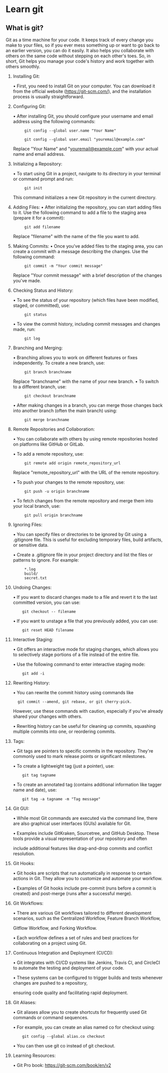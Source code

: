                                                                                                                                                                                                                             
# Learn git 

## What is git?
Git as a time machine for your code. It keeps track of every change you make to your files, so if you ever mess something up or want to go back to an earlier version, you can do it easily. It also helps you collaborate with others on the same code without stepping on each other's toes. So, in short, Git helps you manage your code's history and work together with others smoothly.

      
1. Installing Git:  
   
      • First, you need to install Git on your computer. You can download it from the official website (https://git-scm.com/), and the installation process is usually 
         straightforward.

2. Configuring Git:

      • After installing Git, you should configure your username and email address using the following commands:  
            
            git config --global user.name "Your Name"
         
            git config --global user.email "youremail@example.com"
   
      Replace "Your Name" and "youremail@example.com" with your actual name and email address.

3. Initializing a Repository:
   
    • To start using Git in a project, navigate to its directory in your terminal or command prompt and run:
      
            git init
   
      This command initializes a new Git repository in the current directory.

4. Adding Files:
    • After initializing the repository, you can start adding files to it. Use the following command to add a file to the staging area (prepare it for a commit):
      
            git add filename
   
      Replace "filename" with the name of the file you want to add.

6. Making Commits:
    • Once you've added files to the staging area, you can create a commit with a message describing the changes. Use the following command:
      
            git commit -m "Your commit message"


      Replace "Your commit message" with a brief description of the changes you've made.

7. Checking Status and History:
 
    • To see the status of your repository (which files have been modified, staged, or committed), use:
      
            git status 

    • To view the commit history, including commit messages and changes made, run:
      
            git log
   
8. Branching and Merging:
      
    • Branching allows you to work on different features or fixes independently. To create a new branch, use:
      
            git branch branchname


      Replace "branchname" with the name of your new branch.
    • To switch to a different branch, use:
      
            git checkout branchname
      
    • After making changes in a branch, you can merge those changes back into another branch (often the main branch) using:
      
            git merge branchname

9. Remote Repositories and Collaboration:

    • You can collaborate with others by using remote repositories hosted on platforms like GitHub or GitLab.
   
    • To add a remote repository, use:
      
            git remote add origin remote_repository_url

      Replace "remote_repository_url" with the URL of the remote repository.

    • To push your changes to the remote repository, use:
      
            git push -u origin branchname
      

    • To fetch changes from the remote repository and merge them into your local branch, use:
      
            git pull origin branchname

9. Ignoring Files:
 
    • You can specify files or directories to be ignored by Git using a .gitignore file. This is useful for excluding temporary files, build artifacts, or sensitive data.
    
    • Create a .gitignore file in your project directory and list the files or patterns to ignore. For example:
      
            *.log
            build/
            secret.txt

   
10. Undoing Changes:
    
    • If you want to discard changes made to a file and revert it to the last committed version, you can use:
      
            git checkout -- filename
    
    • If you want to unstage a file that you previously added, you can use:
      
            git reset HEAD filename

11. Interactive Staging:
    
    • Git offers an interactive mode for staging changes, which allows you to selectively stage portions of a file instead of the entire file.
    
    • Use the following command to enter interactive staging mode:
      
            git add -i

    
12. Rewriting History:
 
    • You can rewrite the commit history using commands like
    
          git commit --amend, git rebase, or git cherry-pick.
    
    However, use these commands with caution, especially if you've already shared your changes with others.
    
    • Rewriting history can be useful for cleaning up commits, squashing multiple commits into one, or reordering commits.


13. Tags:
    
    • Git tags are pointers to specific commits in the repository. They're commonly used to mark release points or significant milestones.
    
    • To create a lightweight tag (just a pointer), use:
      
            git tag tagname
    
    • To create an annotated tag (contains additional information like tagger name and date), use:
      
            git tag -a tagname -m "Tag message"

14. Git GUI:
    
    • While most Git commands are executed via the command line, there are also graphical user interfaces (GUIs) available for Git.
    
    • Examples include GitKraken, Sourcetree, and GitHub Desktop. These tools provide a visual representation of your repository and often
    
    include additional features like drag-and-drop commits and conflict resolution.


15. Git Hooks:
    
    • Git hooks are scripts that run automatically in response to certain actions in Git. They allow you to customize and automate your workflow.
    
    • Examples of Git hooks include pre-commit (runs before a commit is created) and post-merge (runs after a successful merge).


16. Git Workflows:
    
    • There are various Git workflows tailored to different development scenarios, such as the Centralized Workflow, Feature Branch Workflow,
    
    Gitflow Workflow, and Forking Workflow.
    
    • Each workflow defines a set of rules and best practices for collaborating on a project using Git.


17. Continuous Integration and Deployment (CI/CD):
    
    • Git integrates with CI/CD systems like Jenkins, Travis CI, and CircleCI to automate the testing and deployment of your code.
    
    • These systems can be configured to trigger builds and tests whenever changes are pushed to a repository,
    
    ensuring code quality and facilitating rapid deployment.



18. Git Aliases:

    • Git aliases allow you to create shortcuts for frequently used Git commands or command sequences.
    
    • For example, you can create an alias named co for checkout using:
      
            git config --global alias.co checkout

    
    • You can then use git co instead of git checkout.   



    
    


20. Learning Resources:
    
    • Git Pro book: https://git-scm.com/book/en/v2
    
   

